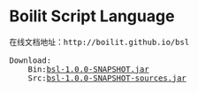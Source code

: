 Boilit Script Language
===
<pre>
在线文档地址：http://boilit.github.io/bsl

Download: 
    Bin:<a href="http://boilit.github.io/bsl/files/bsl-1.0.0-SNAPSHOT.jar">bsl-1.0.0-SNAPSHOT.jar</a>
    Src:<a href="http://boilit.github.io/bsl/files/bsl-1.0.0-SNAPSHOT-sources.jar">bsl-1.0.0-SNAPSHOT-sources.jar</a>
</pre>
